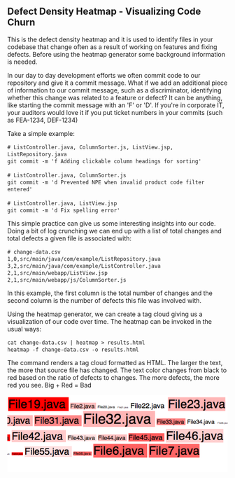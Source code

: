 Defect Density Heatmap - Visualizing Code Churn
-----------------------------------------------

This is the defect density heatmap and it is used to identify files in your codebase that change often as a result of working on features and fixing defects. Before using the heatmap generator some background information is needed.

In our day to day development efforts we often commit code to our repository and give it a commit message. What if we add an additional piece of information to our commit message, such as a discriminator, identifying whether this change was related to a feature or defect? It can be anything, like starting the commit message with an 'F' or 'D'. If you're in corporate IT, your auditors would love it if you put ticket numbers in your commits (such as FEA-1234, DEF-1234)

Take a simple example:

	# ListController.java, ColumnSorter.js, ListView.jsp, ListRepository.java
	git commit -m 'f Adding clickable column headings for sorting'

	# ListController.java, ColumnSorter.js
	git commit -m 'd Prevented NPE when invalid product code filter entered'

	# ListController.java, ListView.jsp
	git commit -m 'd Fix spelling error'
	
This simple practice can give us some interesting insights into our code. Doing a bit of log crunching we can end up with a list of total changes and total defects a given file is associated with:

	# change-data.csv
	1,0,src/main/java/com/example/ListRepository.java
	3,2,src/main/java/com/example/ListController.java
	2,1,src/main/webapp/ListView.jsp
	2,1,src/main/webapp/js/ColumnSorter.js
	
In this example, the first column is the total number of changes and the second column is the number of defects this file was involved with.

Using the heatmap generator, we can create a tag cloud giving us a visualization of our code over time. The heatmap can be invoked in the usual ways:

	cat change-data.csv | heatmap > results.html
	heatmap -f change-data.csv -o results.html

The command renders a tag cloud formatted as HTML. The larger the text, the more that source file has changed. The text color changes from black to red based on the ratio of defects to changes. The more defects, the more red you see. Big + Red = Bad

![Heatmap Screenshot](https://github.com/bcarlso/defect-density-heatmap/blob/master/screenshot.png)